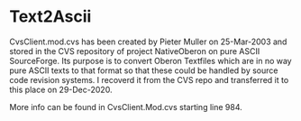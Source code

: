 # Text2Ascii

CvsClient.mod.cvs has been created by Pieter Muller on 25-Mar-2003 and stored in the CVS repository of project NativeOberon on pure ASCII SourceForge. Its purpose is to convert Oberon Textfiles which are in no way pure ASCII texts to that format so that these could be handled by source code revision systems. I recoverd it from the CVS repo and transferred it to this place on 29-Dec-2020.

More info can be found in CvsClient.Mod.cvs starting line 984.